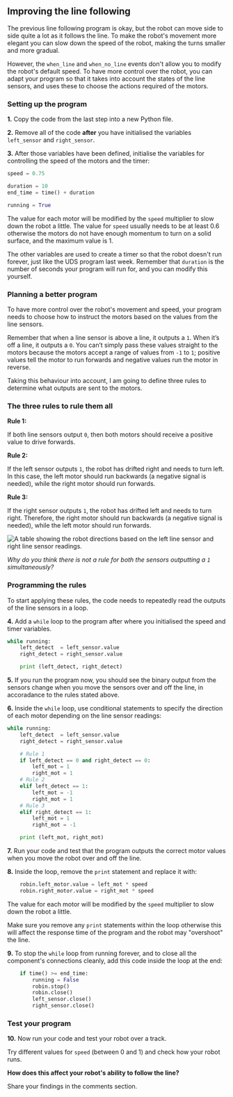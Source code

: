 [comment]: # (
Is this step open? Y/N
If so, short description of this step:
Related links:
Related files:
)

## Improving the line following

The previous line following program is okay, but the robot can move side to side quite a lot as it follows the line. To make the robot's movement more elegant you can slow down the speed of the robot, making the turns smaller and more gradual.

However, the `when_line` and `when_no_line` events don't allow you to modify the robot's default speed. To have more control over the robot, you can adapt your program so that it takes into account the states of the line sensors, and uses these to choose the actions required of the motors.

### Setting up the program

**1.** Copy the code from the last step into a new Python file.

**2.** Remove all of the code **after** you have initialised the variables `left_sensor` and `right_sensor`.

**3.** After those variables have been defined, initialise the variables for controlling the speed of the motors and the timer:

~~~ python
speed = 0.75

duration = 10
end_time = time() + duration

running = True
~~~

The value for each motor will be modified by the `speed` multiplier to slow down the robot a little. The value for `speed` usually needs to be at least 0.6 otherwise the motors do not have enough momentum to turn on a solid surface, and the maximum value is 1.

The other variables are used to create a timer so that the robot doesn't run forever, just like the UDS program last week. Remember that `duration` is the number of seconds your program will run for, and you can modify this yourself.

### Planning a better program

To have more control over the robot's movement and speed, your program needs to choose how to instruct the motors based on the values from the line sensors.

Remember that when a line sensor is above a line, it outputs a `1`. When it’s off a line, it outputs a `0`. You can’t simply pass these values straight to the motors because the motors accept a range of values from `-1` to `1`; positive values tell the motor to run forwards and negative values run the motor in reverse.

Taking this behaviour into account, I am going to define three rules to determine what outputs are sent to the motors.

### The three rules to rule them all

**Rule 1:**

If both line sensors output `0`, then both motors should receive a positive value to drive forwards.

**Rule 2:**

If the left sensor outputs `1`, the robot has drifted right and needs to turn left. In this case, the left motor should run backwards (a negative signal is needed), while the right motor should run forwards.

**Rule 3:**

If the right sensor outputs `1`, the robot has drifted left and needs to turn right. Therefore, the right motor should run backwards (a negative signal is needed), while the left motor should run forwards.

![A table showing the robot directions based on the left line sensor and right line sensor readings.](https://rpf-futurelearn.s3-eu-west-1.amazonaws.com/Robotics+-+Robot+Buggy/Illustration/37-3_9-table-sensor-values.png)

*Why do you think there is not a rule for both the sensors outputting a `1` simultaneously?*

### Programming the rules

To start applying these rules, the code needs to repeatedly read the outputs of the line sensors in a loop.

**4.** Add a `while` loop to the program after where you initialised the speed and timer variables.

~~~ python
while running:
    left_detect  = left_sensor.value
    right_detect = right_sensor.value

	print (left_detect, right_detect)
~~~

**5.** If you run the program now, you should see the binary output from the sensors change when you move the sensors over and off the line, in accoradance to the rules stated above. 

**6.** Inside the `while` loop, use conditional statements to specify the direction of each motor depending on the line sensor readings:

~~~ python
while running:
    left_detect  = left_sensor.value
    right_detect = right_sensor.value

    # Rule 1
    if left_detect == 0 and right_detect == 0:
        left_mot = 1
        right_mot = 1
    # Rule 2
    elif left_detect == 1:
        left_mot = -1
        right_mot = 1
    # Rule 3
    elif right_detect == 1:
        left_mot = 1
        right_mot = -1

	print (left_mot, right_mot)    
~~~

**7.** Run your code and test that the program outputs the correct motor values when you move the robot over and off the line.

**8.** Inside the loop, remove the `print` statement and replace it with:

~~~ python
    robin.left_motor.value = left_mot * speed
    robin.right_motor.value = right_mot * speed
~~~

The value for each motor will be modified by the `speed` multiplier to slow down the robot a little.

Make sure you remove any `print` statements within the loop otherwise this will affect the response time of the program and the robot may "overshoot" the line.

**9.** To stop the `while` loop from running forever, and to close all the component's connections cleanly, add this code inside the loop at the end:

~~~ python
    if time() >= end_time:
        running = False
        robin.stop()
        robin.close()
        left_sensor.close()
        right_sensor.close()
~~~

### Test your program

**10.** Now run your code and test your robot over a track.

Try different values for `speed` (between 0 and 1) and check how your robot runs.

**How does this affect your robot's ability to follow the line?**

Share your findings in the comments section.
